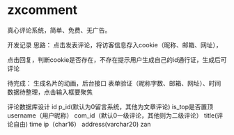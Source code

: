 # zxcomment
真心评论系统，简单、免费、无广告。

开发记录
思路：
点击发表评论，将访客信息存入cookie（昵称、邮箱、网址），

点击回复，判断cookie是否存在，不存在提示用户生成自己的id通行证，生成后可评论


待完成：
生成名片的动画，后台接口
表单验证（昵称字数、邮箱、网址）、时间数据待整理，点击输入框要聚焦


评论数据库设计
id 
p_id(默认为0留言系统，其他为文章评论)
is_top是否置顶
username（用户昵称）
com_id（默认0一级评论，其他则为二级评论）
title(评论自由)
time
ip（char16）
address(varchar20)
zan
